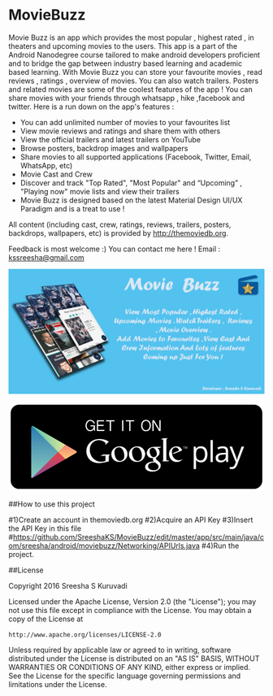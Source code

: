# MovieBuzz

Movie Buzz is an app which provides the most popular , highest rated , in theaters and upcoming movies to the users. This app is a part of the Android Nanodegree course tailored to make android developers proficient and to bridge the gap between industry based learning and academic based learning. 
With Movie Buzz you can store your favourite movies , read reviews , ratings , overview of movies. You can also watch trailers. Posters and related movies are some of the coolest features of the app ! You can share movies with your friends through whatsapp , hike ,facebook and twitter. 
Here is a run down on the app's features :
* You can add unlimited number of movies to your favourites list
* View movie reviews and ratings and share them with others
* View the official trailers and latest trailers on YouTube
* Browse posters, backdrop images and wallpapers
* Share movies to all supported applications (Facebook, Twitter, Email, WhatsApp, etc)
* Movie Cast and Crew 
* Discover and track "Top Rated", "Most Popular" and “Upcoming” , "Playing now" movie lists and view their trailers
* Movie Buzz is designed based on the latest Material Design UI/UX Paradigm and is a treat to use !

All content (including cast, crew, ratings, reviews, trailers, posters, backdrops, wallpapers, etc) is provided by http://themoviedb.org.

Feedback is most welcome :) 
You can contact me here !
Email : kssreesha@gmail.com

[![](https://github.com/SreeshaKS/MovieBuzz/blob/master/MovieBuzzINfoGraphic.png)](https://play.google.com/store/apps/details?id=com.sreesha.android.moviebuzz)

[![](https://github.com/SreeshaKS/MovieBuzz/blob/master/GooglePlayButton.png)](https://play.google.com/store/apps/details?id=com.sreesha.android.moviebuzz)


##How to use this project

#1)Create an account in themoviedb.org
#2)Acquire an API Key
#3)Insert the API Key in this file 
#https://github.com/SreeshaKS/MovieBuzz/edit/master/app/src/main/java/com/sreesha/android/moviebuzz/Networking/APIUrls.java
#4)Run the project.


##License

Copyright 2016 Sreesha S Kuruvadi

Licensed under the Apache License, Version 2.0 (the "License");
you may not use this file except in compliance with the License.
You may obtain a copy of the License at

    http://www.apache.org/licenses/LICENSE-2.0

Unless required by applicable law or agreed to in writing, software
distributed under the License is distributed on an "AS IS" BASIS,
WITHOUT WARRANTIES OR CONDITIONS OF ANY KIND, either express or implied.
See the License for the specific language governing permissions and
limitations under the License.
